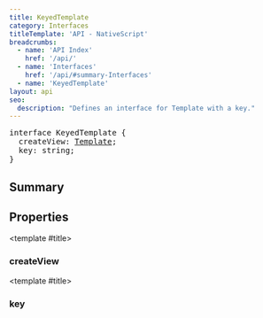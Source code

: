 ```yaml
---
title: KeyedTemplate
category: Interfaces
titleTemplate: 'API - NativeScript'
breadcrumbs:
  - name: 'API Index'
    href: '/api/'
  - name: 'Interfaces'
    href: '/api/#summary-Interfaces'
  - name: 'KeyedTemplate'
layout: api
seo:
  description: "Defines an interface for Template with a key."
---
```


<!-- This page is auto generated, do not edit manually. -->
<!-- Run "yarn generate:api-docs" to regenerate -->

<script setup lang="ts">
  import { provide } from "vue";
  import API_DATA from "./KeyedTemplate.data.json";
  
  provide('API_DATA', API_DATA);
</script>

<APIRefHierarchy v-once />

<pre class="not-prose [&_a]:text-blue-400 [&_a]:no-underline">interface KeyedTemplate {
  createView: <a href="/api/interface/Template">Template</a>;
  key: string;
}</pre>

<APIRefComment commentBase64="eyJibG9ja1RhZ3MiOltdLCJtb2RpZmllclRhZ3MiOnt9LCJzdW1tYXJ5IjpbeyJraW5kIjoidGV4dCIsInRleHQiOiJEZWZpbmVzIGFuIGludGVyZmFjZSBmb3IgVGVtcGxhdGUgd2l0aCBhIGtleS4ifV19" v-once />

## <Heading ignore>Summary</Heading>

<APIRefSummary v-once />

## Properties

<div class="">

<APIRef for="11846" v-once>

<template #title>

### createView

</template>

</APIRef>

</div>

<div class="">

<APIRef for="11845" v-once>

<template #title>

### key

</template>

</APIRef>

</div>
